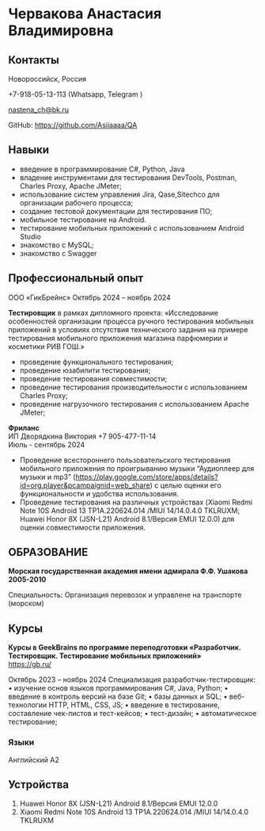 # Червакова Анастасия Владимировна			

## Контакты
Новороссийск, Россия

+7-918-05-13-113 (Whatsapp, Telegram )

nastena_ch@bk.ru

GitHub: https://github.com/Asiiaaaa/QA

## Навыки
* введение в программирование C#, Python, Java 
* владение инструментами для тестирования DevTools, Postman, Charles Proxy, Apache JMeter;
* использование систем управления Jira, Qase,Sitechco для организации рабочего процесса;
* cоздание тестовой документации для тестирования ПО;
* мобильное тестирование на Android.
* тестирование мобильных приложений с использованием Android Studio
* знакомство с MySQL;
* знакомство с Swagger

## Профессиональный опыт

ООО «ГикБрейнс» 
Октябрь 2024 – ноябрь 2024

**Тестировщик** в рамках дипломного проекта: «Исследование особенностей организации процесса ручного тестирования мобильных приложений в условиях отсутствия технического задания на примере тестирования мобильного приложения магазина парфюмерии и косметики РИВ ГОШ.»

* проведение функционального тестирования;
* проведение юзабилити тестирования;
* проведение тестирования совместимости;
* проведение тестирования производительности с использованием Charles Proxy;
* проведение нагрузочного тестирования с использованием Apache JMeter; 

**Фриланс**  
ИП Дворядкина Виктория +7 905-477-11-14  
Июль - сентябрь 2024
* Проведение всестороннего пользовательского тестирования мобильного приложения по проигрыванию музыки “Аудиоплеер для музыки и mp3” (https://play.google.com/store/apps/details?id=org.player&pcampaignid=web_share) 
с целью оценки его функциональности и удобства использования.
* Проведение тестирования на различных устройствах (Xiaomi Redmi Note 10S Android 13 TP1A.220624.014 /MIUI 14/14.0.4.0 TKLRUXM; Huawei Honor 8X (JSN-L21) Android 8.1/Версия EMUI 12.0.0)  для оценки совместимости приложения.
 
## ОБРАЗОВАНИЕ
**Морская государственная академия имени адмирала Ф.Ф. Ушакова 2005-2010** 

Специальность: Организация перевозок и управлене на транспорте (морском)

## Курсы 
**Курсы в GeekBrains по программе переподготовки «Разработчик. Тестировщик. Тестирование мобильных приложений»**        
https://gb.ru/ 

Октябрь 2023 – ноябрь 2024
Cпециализация разработчик-тестировщик:
    • изучение основ языков программирования С#, Java, Python;
    • введение в контроль версий на базе Git;
    • базы данных и SQL;
    • веб-технологии HTTP, HTML, CSS, JS;
    • введение в тестирование, составление чек-листов и тест-кейсов;
    • тест-дизайн;
    • автоматическое тестирование;

### Языки
Английский 	А2

## Устройства
1. Huawei Honor 8X (JSN-L21) Android 8.1/Версия EMUI 12.0.0
2. Xiaomi Redmi Note 10S Android 13 TP1A.220624.014 /MIUI 14/14.0.4.0 TKLRUXM
